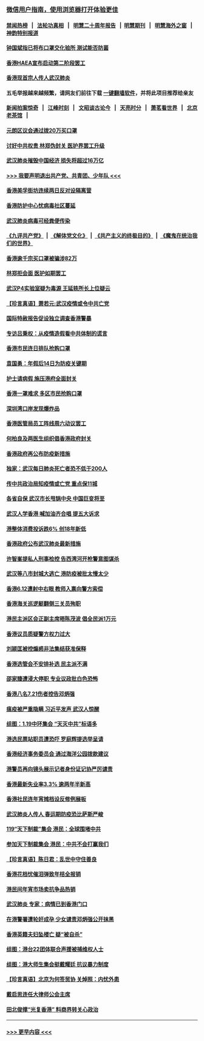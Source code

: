 ### [微信用户指南，使用浏览器打开体验更佳](https://github.com/gfw-breaker/banned-news1/blob/master/indexes/wechat-guide.md?t=0)
#### [禁闻热榜](热点新闻.md?t=0)  &nbsp;&nbsp;|&nbsp;&nbsp; [法轮功真相](https://github.com/gfw-breaker/truth/blob/master/README.md?t=0) &nbsp;&nbsp;|&nbsp;&nbsp; [明慧二十周年报告](https://github.com/gfw-breaker/mh-reports/blob/master/README.md?t=0) &nbsp;&nbsp;|&nbsp;&nbsp;[明慧期刊](https://github.com/gfw-breaker/mh-qikan) &nbsp;&nbsp;|&nbsp;&nbsp; [明慧海外之窗](https://github.com/gfw-breaker/mh-news/blob/master/README.md?t=0) &nbsp;&nbsp;|&nbsp;&nbsp; [神韵特别报道](https://github.com/gfw-breaker/mh-news/blob/master/shenyun.md?t=0)
#### [钟国斌指已将布口罩交化验所 测试能否防菌](../pages/nsc415/n11842783.md?t=02042333) 
#### [香港HAEA宣布启动第二阶段罢工](../pages/nsc415/n11842723.md?t=02042333) 
#### [香港现首宗人传人武汉肺炎](../pages/nsc415/n11842766.md?t=02042333) 
#### 五毛举报越来越频繁，请网友们前往下载 [一键翻墙软件](https://github.com/gfw-breaker/ssr-accounts)，并将此项目推荐给亲友
#### [新闻拍案惊奇](https://github.com/gfw-breaker/banned-news1/blob/master/pages/link4.md) &nbsp;&nbsp;|&nbsp;&nbsp; [江峰时刻](https://github.com/gfw-breaker/banned-news1/blob/master/pages/link4.md) &nbsp;&nbsp;|&nbsp;&nbsp; [文昭谈古论今](https://github.com/gfw-breaker/banned-news1/blob/master/pages/link4.md) &nbsp;&nbsp;|&nbsp;&nbsp; [天亮时分](https://github.com/gfw-breaker/banned-news1/blob/master/pages/link4.md) &nbsp;&nbsp;|&nbsp;&nbsp; [萧茗看世界](https://github.com/gfw-breaker/banned-news1/blob/master/pages/link4.md) &nbsp;&nbsp;|&nbsp;&nbsp; [北京老茶馆](https://github.com/gfw-breaker/banned-news1/blob/master/pages/link4.md) &nbsp;&nbsp;|&nbsp;&nbsp; 
#### [元朗区议会通过拨20万买口罩](../pages/nsc415/n11842754.md?t=02042333) 
#### [讨好中共权贵 林郑伪封关 医护界罢工升级](../pages/nsc415/n11842359.md?t=02042333) 
#### [武汉肺炎摧毁中国经济 损失将超过16万亿](../pages/nsc415/n11839723.md?t=02042333) 
#### [>>> 我要声明退出共产党、共青团、少年队 <<<](https://github.com/begood0513/goodnews/blob/master/quit/letter.md) 
#### [香港美孚街坊连续两日反对设隔离营](../pages/nsc415/n11839962.md?t=02042333) 
#### [香港防护中心忧病毒社区蔓延](../pages/nsc415/n11839933.md?t=02042333) 
#### [武汉肺炎病毒可经粪便传染](../pages/nsc415/n11839939.md?t=02042333) 
#### [《九评共产党》](https://github.com/begood0513/9ping.md/blob/master/README.md) &nbsp;|&nbsp; [《解体党文化》](../../../../jtdwh.md/blob/master/README.md)  &nbsp;|&nbsp; [《共产主义的终极目的》](../../../../gczydzjmd.md/blob/master/README.md) &nbsp;|&nbsp; [《魔鬼在统治我们的世界》](../../../../mgztzwmdsj.md/blob/master/README.md) 
#### [香港逾千宗买口罩被骗涉82万](../pages/nsc415/n11839914.md?t=02042333) 
#### [林郑拒会面 医护如期罢工](../pages/nsc415/n11839892.md?t=02042333) 
#### [武汉P4实验室疑为毒源 王延轶所长上位疑云](../pages/nsc415/n11835543.md?t=02042333) 
#### [【珍言真语】萧若元:武汉疫情或令中共亡党](../pages/nsc415/n11829394.md?t=02042333) 
#### [国际特赦报告促设独立调查香港警暴](../pages/nsc415/n11833845.md?t=02042333) 
#### [专访吕秉权：从疫情造假看中共体制的谎言](../pages/nsc415/n11833813.md?t=02042333) 
#### [香港市民连日排队抢购口罩](../pages/nsc415/n11833794.md?t=02042333) 
#### [袁国勇：年假后14日为防疫关键期](../pages/nsc415/n11831088.md?t=02042333) 
#### [护士请病假 施压港府全面封关](../pages/nsc415/n11831030.md?t=02042333) 
#### [香港一罩难求 多区市民抢购口罩](../pages/nsc415/n11831002.md?t=02042333) 
#### [深圳湾口岸发现爆炸品](../pages/nsc415/n11828802.md?t=02042333) 
#### [香港医管局员工阵线周六动议罢工](../pages/nsc415/n11828762.md?t=02042333) 
#### [何柏良及两医生组织倡香港政府封关](../pages/nsc415/n11828749.md?t=02042333) 
#### [香港政府再公布防疫新措施](../pages/nsc415/n11828716.md?t=02042333) 
#### [独家：武汉每日肺炎死亡者恐不低于200人](../pages/nsc415/n11828240.md?t=02042333) 
#### [传中共政治局知疫情或亡党 重点保11城](../pages/nsc415/n11828145.md?t=02042333) 
#### [各省自保 武汉市长甩锅中央 中国巨变将至](../pages/nsc415/n11828021.md?t=02042333) 
#### [武汉人学香港 喊加油齐合唱 提五大诉求](../pages/nsc415/n11827046.md?t=02042333) 
#### [港整体消费投诉跌6% 创18年新低](../pages/nsc415/n11817280.md?t=02042333) 
#### [香港政府公布武汉肺炎最新措施](../pages/nsc415/n11817152.md?t=02042333) 
#### [许智峯提私人刑事检控 告西湾河开枪警意图谋杀](../pages/nsc415/n11817132.md?t=02042333) 
#### [武汉等八市封城大逃亡 港防疫被批太慢太少](../pages/nsc415/n11817058.md?t=02042333) 
#### [香港6.12遭射中右眼 教师入禀向警方索偿](../pages/nsc415/n11814678.md?t=02042333) 
#### [香港海关巡逻艇翻侧三关员殉职](../pages/nsc415/n11814604.md?t=02042333) 
#### [港民主派区会正副主席晤陈茂波 倡全民派1万元](../pages/nsc415/n11814582.md?t=02042333) 
#### [香港议员质疑警方权力过大](../pages/nsc415/n11814560.md?t=02042333) 
#### [刘颕匡被控煽惑非法集结获准保释](../pages/nsc415/n11811727.md?t=02042333) 
#### [香港选管会不安排补选 民主派不满](../pages/nsc415/n11811691.md?t=02042333) 
#### [邵家臻遭浸大停职 专业议政批白色恐怖](../pages/nsc415/n11811670.md?t=02042333) 
#### [香港八名7.21伤者控告邓炳强](../pages/nsc415/n11811623.md?t=02042333) 
#### [瘟疫被严重隐瞒 习近平发声 武汉人惊醒](../pages/nsc415/n11811186.md?t=02042333) 
#### [组图：1.19中环集会 “天灭中共”标语多](../pages/nsc415/n11809514.md?t=02042333) 
#### [港选民票站职员遭恐吓 罗庭辉提选举呈请](../pages/nsc415/n11808914.md?t=02042333) 
#### [香港经济事务委员会 通过海洋公园拨款建议](../pages/nsc415/n11808906.md?t=02042333) 
#### [港警员再向镜头展示记者身份证记协严厉谴责](../pages/nsc415/n11808888.md?t=02042333) 
#### [香港最新失业率3.3% 逾两年半新高](../pages/nsc415/n11808887.md?t=02042333) 
#### [香港社民连年宵摊档设反修例展板](../pages/nsc415/n11808857.md?t=02042333) 
#### [武汉肺炎人传人 春运期防疫恐比萨斯严峻](../pages/nsc415/n11808739.md?t=02042333) 
#### [119“天下制裁”集会 港民：全球围堵中共](../pages/nsc415/n11806318.md?t=02042333) 
#### [参加天下制裁集会 港民：中共不会打赢我们](../pages/nsc415/n11806596.md?t=02042333) 
#### [【珍言真语】陈日君：乱世中守住善良](../pages/nsc415/n11806247.md?t=02042333) 
#### [香港花档忧催泪弹致年桔全报销](../pages/nsc415/n11806130.md?t=02042333) 
#### [港民间年宵市场卖抗争品热销](../pages/nsc415/n11806073.md?t=02042333) 
#### [武汉肺炎 专家：病情已到香港门口](../pages/nsc415/n11806020.md?t=02042333) 
#### [在港警署遭轮奸成孕 少女谴责邓炳强公开抹黑](../pages/nsc415/n11805981.md?t=02042333) 
#### [香港英籍夫妇坠楼亡 疑“被自杀”](../pages/nsc415/n11805937.md?t=02042333) 
#### [组图：港台22团体联合声援被捕维权人士](../pages/nsc415/n11801834.md?t=02042333) 
#### [组图：港大师生集会挺戴耀廷 抗议暴力制度](../pages/nsc415/n11799298.md?t=02042333) 
#### [【珍言真语】北京为何签贸协 关焯照：内忧外患](../pages/nsc415/n11799790.md?t=02042333) 
#### [戴启思连任大律师公会主席](../pages/nsc415/n11799306.md?t=02042333) 
#### [田北俊撑“光复香港” 料商界转关心政治](../pages/nsc415/n11799287.md?t=02042333) 

----
#### [ >>> 更早内容 <<< ](../indexes/nsc415-earlier.md)
